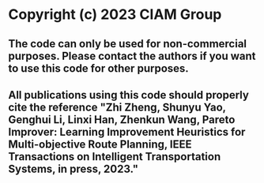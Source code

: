 # Copyright (c) 2023 CIAM Group
## The code can only be used for non-commercial purposes. Please contact the authors if you want to use this code for other purposes.
## All publications using this code should properly cite the reference "Zhi Zheng, Shunyu Yao, Genghui Li, Linxi Han, Zhenkun Wang, Pareto Improver: Learning Improvement Heuristics for Multi-objective Route Planning, IEEE Transactions on Intelligent Transportation Systems, in press, 2023."
